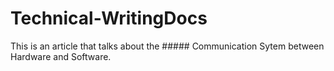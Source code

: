 # Technical-WritingDocs

This is an article that talks about the ##### Communication Sytem between Hardware and Software.
